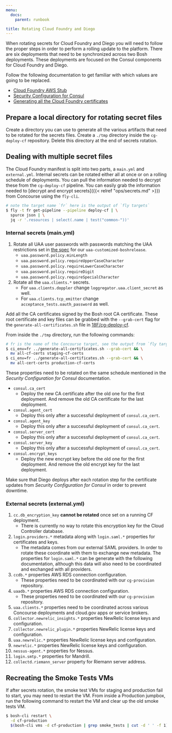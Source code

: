 ```yaml
---
menu:
  docs:
    parent: runbook

title: Rotating Cloud Foundry and Diego
---
```


When rotating secrets for Cloud Foundry and Diego you will need to follow the
proper steps in order to perform a rolling update to the platform. There are six
deployments that need to be synchronized across two Bosh deployments. These
deployments are focused on the Consul components for Cloud Foundry and Diego.

Follow the following documentation to get familiar with which values are going
to be replaced.

- [Cloud Foundry AWS Stub](http://docs.cloudfoundry.org/deploying/aws/cf-stub.html)
- [Security Configuration for Consul](http://docs.cloudfoundry.org/deploying/common/consul-security.html)
- [Generating all the Cloud Foundry certificates](https://github.com/18F/cg-deploy-cf#how-to-generate-the-final-manifest)

## Prepare a local directory for rotating secret files

Create a directory you can use to generate all the various artifacts that need
to be rotated for the secrets files. Create a `./tmp` directory inside the
`cg-deploy-cf` repository. Delete this directory at the end of secrets rotation.

## Dealing with multiple secret files

The Cloud Foundry manifest is split into two parts, a `main.yml` and
`external.yml`. Internal secrets can be rotated either all at once or on a
rolling schedule of deployments. You can pull the information needed to decrypt
these from the `cg-deploy-cf` pipeline. You can easily grab the information
needed to [decrypt and encrypt secrets]({{< relref "ops/secrets.md" >}}) from
Concourse using the `fly-cli`.

```sh
# note the target name `fr` here is the output of `fly targets`
$ fly -t fr get-pipeline --pipeline deploy-cf | \
  spurce json | \
  jq -r '.resources | select(.name | test("common-"))'
```

### Internal secrets (main.yml)

1. Rotate all UAA user passwords with passwords matching the UAA restrictions
   set in [the spec](https://github.com/18F/uaa-customized-boshrelease/) for our
   `uaa-customized-boshrelease`.
    - `uaa.password.policy.minLength`
    - `uaa.password.policy.requireUpperCaseCharacter`
    - `uaa.password.policy.requireLowerCaseCharacter`
    - `uaa.password.policy.requireDigit`
    - `uaa.password.policy.requireSpecialCharacter`
1. Rotate all the `uaa.clients.*` secrets.
    - For `uaa.clients.doppler` change `loggregator.uaa.client_secret` as well.
    - For `uaa.clients.tcp_emitter` change `acceptance_tests.oauth_password` as well.


Add all the CA certificates signed by the Bosh root CA certificate. These root
certificate and key files can be grabbed with the `--grab-cert` flag for the
`generate-all-certificates.sh` file in
[18F/cg-deploy-cf](https://github.com/18F/cg-deploy-cf).

From inside the `./tmp` directory, run the following commands:

```sh
# fr is the name of the Concourse target, see the output from `fly targets`
$ ci_env=fr ../generate-all-certificates.sh --grab-cert && \
  mv all-cf-certs staging-cf-certs
$ ci_env=fr ../generate-all-certificates.sh --grab-cert && \
  mv all-cert-certs production-cf-certs
```

These properties need to be rotated on the same schedule mentioned in the
_Security Configuration for Consul_ documentation.

- `consul.ca_cert`
    - Deploy the new CA certificate after the old one for the first deployment.
      And remove the old CA certificate for the last deployment.
- `consul.agent_cert`
    - Deploy this only after a successful deployment of `consul.ca_cert`.
- `consul.agent_key`
    - Deploy this only after a successful deployment of `consul.ca_cert`.
- `consul.server_cert`
    - Deploy this only after a successful deployment of `consul.ca_cert`.
- `consul.server_key`
    - Deploy this only after a successful deployment of `consul.ca_cert`.
- `consul.encrypt_keys`
    - Deploy the new encrypt key before the old one for the first deployment.
      And remove the old encrypt key for the last deployment.

Make sure that Diego deploys after each rotation step for the certificate
updates from _Security Configuration for Consul_ in order to prevent downtime.

### External secrets (external.yml)

1. `cc.db_encryption_key` **cannot be rotated** once set on a running CF deployment.
    - There is currently no way to rotate this encryption key for the Cloud
      Controller database.
1. `login.providers.*` metadata along with `login.saml.*` properties for
   certificates and keys.
    - The metadata comes from our external SAML providers. In order to rotate
      these coordinate with them to exchange new metadata. The properties for
      `login.saml.*` can be generate with the following documentation, although
      this data will also need to be coordinated and exchanged with all
      providers.
1. `ccdb.*` properties AWS RDS connection configuration.
    - These properties need to be coordinated with our `cg-provision`
      repository.
1. `uaadb.*` properties AWS RDS connection configuration.
    - These properties need to be coordinated with our `cg-provision`
      repository.
1. `uaa.clients.*` properties need to be coordinated across various Concourse
   deployments and cloud.gov apps or service brokers.
1. `collector.newrelic_insights.*` properties NewRelic license keys and
   configuration.
1. `collector.newrelic_plugin.*` properties NewRelic license keys and
   configuration.
1. `uaa.newrelic.*` properties NewRelic license keys and configuration.
1. `newrelic.*` properties NewRelic license keys and configuration.
1. `nessus-agent.*` properties for Nessus.
1. `login.smtp.*` properties for Mandrill.
1. `collectd.riemann_server` property for Riemann server address.

## Recreating the Smoke Tests VMs

If after secrets rotation, the smoke test VMs for staging and production fail to
start, you may need to restart the VM. From inside a Production jumpbox, run the
following command to restart the VM and clear up the old smoke tests VM.

```sh
$ bosh-cli restart \
  -d cf-production
  $(bosh-cli vms -d cf-production | grep smoke_tests | cut -d ' ' -f 1)
```

